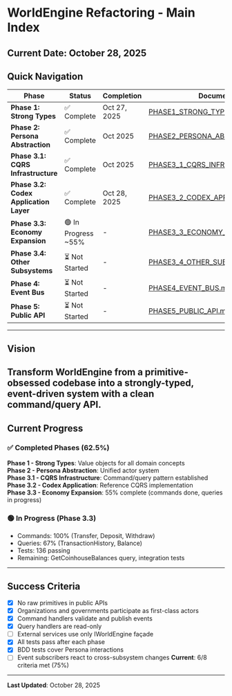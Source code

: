 # WorldEngine Refactoring - Main Index
**Current Date**: October 28, 2025
---
## Quick Navigation
| Phase | Status | Completion | Document |
|-------|--------|------------|----------|
| **Phase 1: Strong Types** | ✅ Complete | Oct 27, 2025 | [PHASE1_STRONG_TYPES.md](PHASE1_STRONG_TYPES.md) |
| **Phase 2: Persona Abstraction** | ✅ Complete | Oct 2025 | [PHASE2_PERSONA_ABSTRACTION.md](PHASE2_PERSONA_ABSTRACTION.md) |
| **Phase 3.1: CQRS Infrastructure** | ✅ Complete | Oct 2025 | [PHASE3_1_CQRS_INFRASTRUCTURE.md](PHASE3_1_CQRS_INFRASTRUCTURE.md) |
| **Phase 3.2: Codex Application Layer** | ✅ Complete | Oct 28, 2025 | [PHASE3_2_CODEX_APPLICATION.md](PHASE3_2_CODEX_APPLICATION.md) |
| **Phase 3.3: Economy Expansion** | 🟢 In Progress<br/>~55% | - | [PHASE3_3_ECONOMY_EXPANSION.md](PHASE3_3_ECONOMY_EXPANSION.md) |
| **Phase 3.4: Other Subsystems** | ⏳ Not Started | - | [PHASE3_4_OTHER_SUBSYSTEMS.md](PHASE3_4_OTHER_SUBSYSTEMS.md) |
| **Phase 4: Event Bus** | ⏳ Not Started | - | [PHASE4_EVENT_BUS.md](PHASE4_EVENT_BUS.md) |
| **Phase 5: Public API** | ⏳ Not Started | - | [PHASE5_PUBLIC_API.md](PHASE5_PUBLIC_API.md) |
---
## Vision
Transform WorldEngine from a primitive-obsessed codebase into a strongly-typed, event-driven system with a clean command/query API.
---
## Current Progress
### ✅ Completed Phases (62.5%)
**Phase 1 - Strong Types**: Value objects for all domain concepts  
**Phase 2 - Persona Abstraction**: Unified actor system  
**Phase 3.1 - CQRS Infrastructure**: Command/query pattern established  
**Phase 3.2 - Codex Application**: Reference CQRS implementation  
**Phase 3.3 - Economy Expansion**: 55% complete (commands done, queries in progress)
### 🟢 In Progress (Phase 3.3)
- Commands: 100% (Transfer, Deposit, Withdraw)
- Queries: 67% (TransactionHistory, Balance)
- Tests: 136 passing
- Remaining: GetCoinhouseBalances query, integration tests
---
## Success Criteria
- [x] No raw primitives in public APIs
- [x] Organizations and governments participate as first-class actors
- [x] Command handlers validate and publish events
- [x] Query handlers are read-only
- [ ] External services use only IWorldEngine façade
- [x] All tests pass after each phase
- [x] BDD tests cover Persona interactions
- [ ] Event subscribers react to cross-subsystem changes
**Current**: 6/8 criteria met (75%)
---
**Last Updated**: October 28, 2025
